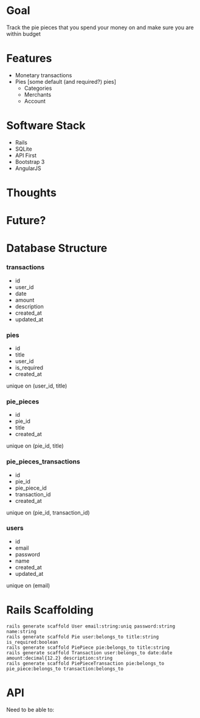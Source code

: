 # Goal

Track the pie pieces that you spend your money on and make sure you are within budget

# Features

  - Monetary transactions
  - Pies [some default (and required?) pies]
     - Categories
     - Merchants
     - Account

# Software Stack

  - Rails
  - SQLite
  - API First
  - Bootstrap 3
  - AngularJS

# Thoughts



# Future?



# Database Structure

### transactions

 - id
 - user_id
 - date
 - amount
 - description
 - created_at
 - updated_at

### pies

 - id
 - title
 - user_id
 - is_required
 - created_at

unique on (user_id, title)

### pie_pieces

 - id
 - pie_id
 - title
 - created_at

unique on (pie_id, title)

### pie_pieces_transactions

 - id
 - pie_id
 - pie_piece_id
 - transaction_id
 - created_at

unique on (pie_id, transaction_id)

### users

 - id
 - email
 - password
 - name
 - created_at
 - updated_at

unique on (email)

# Rails Scaffolding

    rails generate scaffold User email:string:uniq password:string name:string
    rails generate scaffold Pie user:belongs_to title:string is_required:boolean
    rails generate scaffold PiePiece pie:belongs_to title:string
    rails generate scaffold Transaction user:belongs_to date:date amount:decimal{12.2} description:string
    rails generate scaffold PiePieceTransaction pie:belongs_to pie_piece:belongs_to transaction:belongs_to

# API

Need to be able to:
